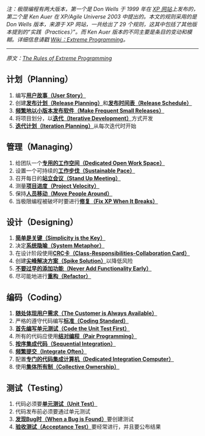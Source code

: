 _注：极限编程有两大版本，第一个是 Don Wells 于 1999 年在 [XP 网站](http://www.extremeprogramming.org)上发布的，第二个是 Ken Auer 在 XP/Agile Universe 2003 中提出的。本文的规则采用的是 Don Wells 版本，来源于 XP 网站，一共给出了 29 个规则，这其中包括了其他版本提到的“实践（Practices）”。而 Ken Auer 版本的不同主要是条目的变动和模糊。详细信息请戳 [Wiki：Extreme Programming](https://en.wikipedia.org/wiki/Extreme_programming)。_

---

_原文：[The Rules of Extreme Programming](http://www.extremeprogramming.org/rules.html)_

## 计划（Planning）
1. 编写[**用户故事（User Story）**](https://zhangyue.xin/Articles/Content/59)
2. 创建[**发布计划（Release Planning）**]()和[**发布时间表（Release Schedule）**]()
3. [**频繁地以小版本发布软件（Make Frequent Small Releases）**]()
4. 将项目划分，以[**迭代（Iterative Development）**]()方式开发
5. [**迭代计划（Iteration Planning）**]()从每次迭代时开始

## 管理（Managing）
1. 给团队一个[**专用的工作空间（Dedicated Open Work Space）**]()
2. 设置一个可持续的[**工作步伐（Sustainable Pace）**]()
3. 召开每日的[**站立会议（Stand Up Meeting）**]()
4. 测量[**项目进度（Project Velocity）**]()
5. 保持[**人员移动（Move People Around）**]()
6. 当极限编程被破坏时要进行[**修复（Fix XP When It Breaks）**]()

## 设计（Designing）
1. [**简单是关键（Simplicity is the Key）**]()
2. 决定[**系统隐喻（System Metaphor）**]()
3. 在设计阶段使用[**CRC卡（Class-Responsibilities-Collaboration Card）**]()
4. 创建[**尖峰解决方案（Spike Solution）**]()以降低风险
5. [**不要过早的添加功能（Never Add Functionality Early）**]()
6. 尽可能地进行[**重构（Refactor）**]()

## 编码（Coding）
1. [**随处体现用户需求（The Customer is Always Available）**]()
2. 严格的遵守代码编写[**标准（Coding Standard）**]()
3. [**首先编写单元测试（Code the Unit Test First）**]()
4. 所有的代码应使用[**结对编程（Pair Programming）**]()
5. [**按序集成代码（Sequential Integration）**]()
6. [**频繁提交（Integrate Often）**]()
7. 配置[**专门的代码集成计算机（Dedicated Integration Computer）**]()
8. 使用[**集体所有制（Collective Ownership）**]()

## 测试（Testing）
1. 代码必须要[**单元测试（Unit Test）**]()
2. 代码发布前必须要通过单元测试
3. [**发现Bug时（When a Bug is Found）**]()要创建测试
4. [**验收测试（Acceptance Test）**]()要经常进行，并且要公布结果